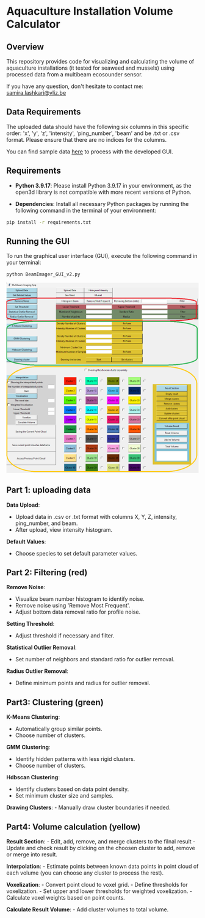 # Aquaculture Installation Volume Calculator

## Overview

This repository provides code for visualizing and calculating the volume of aquaculture installations (it tested for seaweed and mussels) using processed data from a multibeam ecosounder sensor.

If you have any question, don't hesitate to contact me: samira.lashkari@vliz.be

## Data Requirements

The uploaded data should have the following six columns in this specific order: 'x', 'y', 'z', 'intensity', 'ping_number', 'beam' and be .txt or .csv format. Please ensure that there are no indices for the columns.

You can find sample data [here](https://drive.google.com/file/d/15rBiuT27kIJQX5pq0yL5JK0sN9E-XCw0/view?usp=drive_link) to process with the developed GUI.

## Requirements

- **Python 3.9.17**: Please install Python 3.9.17 in your environment, as the open3d library is not compatible with more recent versions of Python.
  
- **Dependencies**: Install all necessary Python packages by running the following command in the terminal of your environment:
  
```bash
pip install -r requirements.txt
```
## Running the GUI

To run the graphical user interface (GUI), execute the following command in your terminal:

```bash
python BeamImager_GUI_v2.py
```
![GUI-image](https://github.com/SamiraLashkari/BeamImager/blob/main/GUI_image.png)

## Part 1: uploading data
**Data Upload**:
   - Upload data in .csv or .txt format with columns X, Y, Z, intensity, ping_number, and beam.
   - After upload, view intensity histogram.

**Default Values**:
   - Choose species to set default parameter values.
     
## Part 2: Filtering (red)
**Remove Noise**:
   - Visualize beam number histogram to identify noise.
   - Remove noise using 'Remove Most Frequent'.
   - Adjust bottom data removal ratio for profile noise.

**Setting Threshold**:
   - Adjust threshold if necessary and filter.

**Statistical Outlier Removal**:
   - Set number of neighbors and standard ratio for outlier removal.

**Radius Outlier Removal**:
   - Define minimum points and radius for outlier removal.
## Part3: Clustering (green)
**K-Means Clustering**:
   - Automatically group similar points.
   - Choose number of clusters.

**GMM Clustering**:
   - Identify hidden patterns with less rigid clusters.
   - Choose number of clusters.

**Hdbscan Clustering**:
   - Identify clusters based on data point density.
   - Set minimum cluster size and samples.

**Drawing Clusters**:
    - Manually draw cluster boundaries if needed.
    
## Part4: Volume calculation (yellow)
**Result Section**:
    - Edit, add, remove, and merge clusters to the filnal result
    - Update and check result by clicking on the choosen cluster to add, remove or merge into result.

**Interpolation**:
    - Estimate points between known data points in point cloud of each volume (you can choose any cluster to process the rest).

**Voxelization**:
    - Convert point cloud to voxel grid.
    - Define thresholds for voxelization.
    - Set upper and lower thresholds for weighted voxelization.
    - Calculate voxel weights based on point counts.

**Calculate Result Volume**:
    - Add cluster volumes to total volume.    
    
